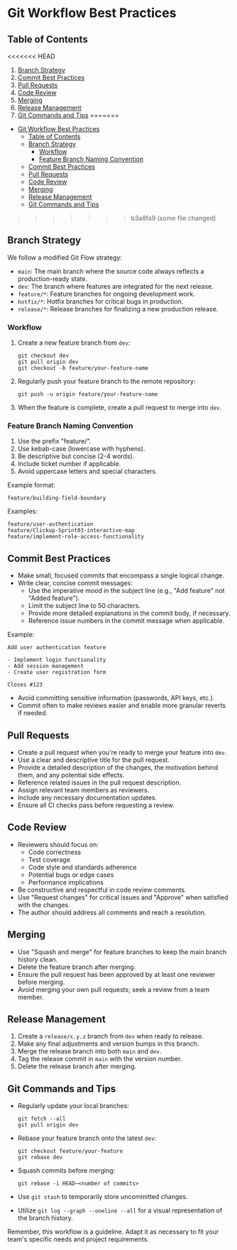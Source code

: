 # Git Workflow Best Practices

## Table of Contents

<<<<<<< HEAD
1. [Branch Strategy](#branch-strategy)
2. [Commit Best Practices](#commit-best-practices)
3. [Pull Requests](#pull-requests)
4. [Code Review](#code-review)
5. [Merging](#merging)
6. [Release Management](#release-management)
7. [Git Commands and Tips](#git-commands-and-tips)
=======
- [Git Workflow Best Practices](#git-workflow-best-practices)
  - [Table of Contents](#table-of-contents)
  - [Branch Strategy](#branch-strategy)
    - [Workflow](#workflow)
    - [Feature Branch Naming Convention](#feature-branch-naming-convention)
  - [Commit Best Practices](#commit-best-practices)
  - [Pull Requests](#pull-requests)
  - [Code Review](#code-review)
  - [Merging](#merging)
  - [Release Management](#release-management)
  - [Git Commands and Tips](#git-commands-and-tips)
>>>>>>> b3a8fa9 (some file changed)

## Branch Strategy

We follow a modified Git Flow strategy:

- `main`: The main branch where the source code always reflects a production-ready state.
- `dev`: The branch where features are integrated for the next release.
- `feature/*`: Feature branches for ongoing development work.
- `hotfix/*`: Hotfix branches for critical bugs in production.
- `release/*`: Release branches for finalizing a new production release.

### Workflow

1. Create a new feature branch from `dev`:

   ```
   git checkout dev
   git pull origin dev
   git checkout -b feature/your-feature-name
   ```

2. Regularly push your feature branch to the remote repository:

   ```
   git push -u origin feature/your-feature-name
   ```

3. When the feature is complete, create a pull request to merge into `dev`.

### Feature Branch Naming Convention

1. Use the prefix "feature/".
2. Use kebab-case (lowercase with hyphens).
3. Be descriptive but concise (2-4 words).
4. Include ticket number if applicable.
5. Avoid uppercase letters and special characters.

Example format:

```
feature/building-field-boundary
```

Examples:

```
feature/user-authentication
feature/Clickup-Sprint03-interactive-map
feature/implement-role-access-functionality
```

## Commit Best Practices

- Make small, focused commits that encompass a single logical change.
- Write clear, concise commit messages:
  - Use the imperative mood in the subject line (e.g., "Add feature" not "Added feature").
  - Limit the subject line to 50 characters.
  - Provide more detailed explanations in the commit body, if necessary.
  - Reference issue numbers in the commit message when applicable.

Example:

```
Add user authentication feature

- Implement login functionality
- Add session management
- Create user registration form

Closes #123
```

- Avoid committing sensitive information (passwords, API keys, etc.).
- Commit often to make reviews easier and enable more granular reverts if needed.

## Pull Requests

- Create a pull request when you're ready to merge your feature into `dev`.
- Use a clear and descriptive title for the pull request.
- Provide a detailed description of the changes, the motivation behind them, and any potential side effects.
- Reference related issues in the pull request description.
- Assign relevant team members as reviewers.
- Include any necessary documentation updates.
- Ensure all CI checks pass before requesting a review.

## Code Review

- Reviewers should focus on:
  - Code correctness
  - Test coverage
  - Code style and standards adherence
  - Potential bugs or edge cases
  - Performance implications
- Be constructive and respectful in code review comments.
- Use "Request changes" for critical issues and "Approve" when satisfied with the changes.
- The author should address all comments and reach a resolution.

## Merging

- Use "Squash and merge" for feature branches to keep the main branch history clean.
- Delete the feature branch after merging.
- Ensure the pull request has been approved by at least one reviewer before merging.
- Avoid merging your own pull requests; seek a review from a team member.

## Release Management

1. Create a `release/x.y.z` branch from `dev` when ready to release.
2. Make any final adjustments and version bumps in this branch.
3. Merge the release branch into both `main` and `dev`.
4. Tag the release commit in `main` with the version number.
5. Delete the release branch after merging.

## Git Commands and Tips

- Regularly update your local branches:

  ```
  git fetch --all
  git pull origin dev
  ```

- Rebase your feature branch onto the latest `dev`:

  ```
  git checkout feature/your-feature
  git rebase dev
  ```

- Squash commits before merging:

  ```
  git rebase -i HEAD~<number of commits>
  ```

- Use `git stash` to temporarily store uncommitted changes.

- Utilize `git log --graph --oneline --all` for a visual representation of the branch history.

Remember, this workflow is a guideline. Adapt it as necessary to fit your team's specific needs and project requirements.
